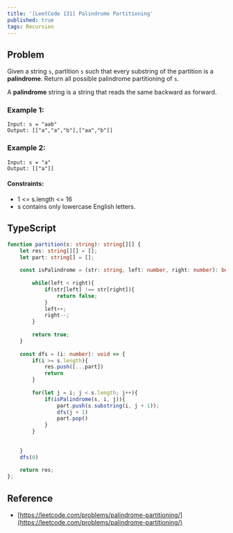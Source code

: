 ```yaml
---
title: '[LeetCode 131] Palindrome Partitioning'
published: true
tags: Recursion
---
```


## Problem

Given a string `s`, partition `s` such that every substring of the partition
is a **palindrome**. Return all possible palindrome partitioning of `s`.

A **palindrome** string is a string that reads the same backward as forward.
 
### Example 1:

```
Input: s = "aab"
Output: [["a","a","b"],["aa","b"]]
```

### Example 2:

```
Input: s = "a"
Output: [["a"]]
```
 
#### Constraints:

- 1 <= s.length <= 16
- s contains only lowercase English letters.

## TypeScript

```TypeScript
function partition(s: string): string[][] {
    let res: string[][] = [];
    let part: string[] = [];
    
    const isPalindrome = (str: string, left: number, right: number): boolean => {
             
        while(left < right){
            if(str[left] !== str[right]){
                return false;
            }
            left++;
            right--;
        }
            
        return true;
    }
    
    const dfs = (i: number): void => {
        if(i >= s.length){
            res.push([...part])
            return
        }
        
        for(let j = i; j < s.length; j++){
            if(isPalindrome(s, i, j)){
                part.push(s.substring(i, j + 1));
                dfs(j + 1)
                part.pop()
            }
        }
    
        
    }
    dfs(0)
    
    return res;
};
```

## Reference

- [https://leetcode.com/problems/palindrome-partitioning/](https://leetcode.com/problems/palindrome-partitioning/)